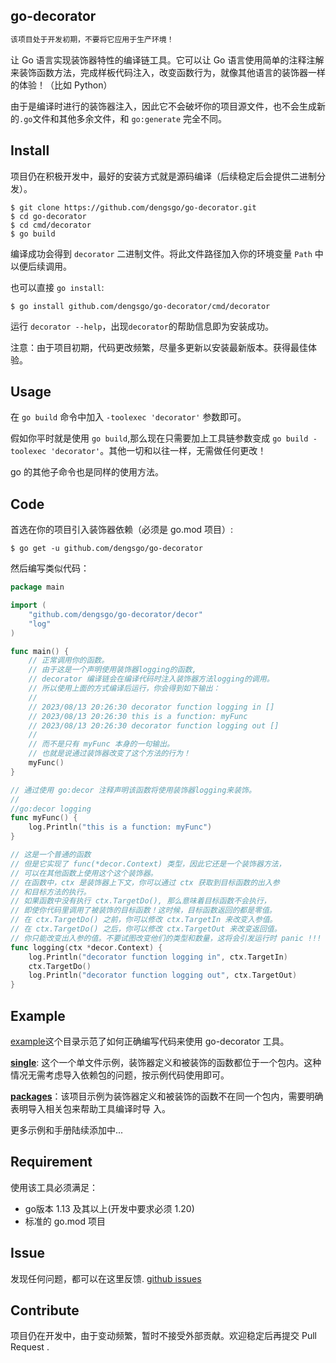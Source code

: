 ## go-decorator

```html
该项目处于开发初期，不要将它应用于生产环境！
```

让 Go 语言实现装饰器特性的编译链工具。它可以让 Go 语言使用简单的注释注解来装饰函数方法，完成样板代码注入，改变函数行为，就像其他语言的装饰器一样的体验！（比如 Python）

由于是编译时进行的装饰器注入，因此它不会破坏你的项目源文件，也不会生成新的`.go`文件和其他多余文件，和 `go:generate` 完全不同。

## Install

项目仍在积极开发中，最好的安装方式就是源码编译（后续稳定后会提供二进制分发）。

```shell
$ git clone https://github.com/dengsgo/go-decorator.git
$ cd go-decorator
$ cd cmd/decorator
$ go build
```
编译成功会得到 `decorator` 二进制文件。将此文件路径加入你的环境变量 `Path` 中以便后续调用。

也可以直接 `go install`:
```shell
$ go install github.com/dengsgo/go-decorator/cmd/decorator
```

运行 `decorator --help`，出现`decorator`的帮助信息即为安装成功。

注意：由于项目初期，代码更改频繁，尽量多更新以安装最新版本。获得最佳体验。

## Usage

在 `go build` 命令中加入 `-toolexec 'decorator'` 参数即可。

假如你平时就是使用 `go build`,那么现在只需要加上工具链参数变成 `go build -toolexec 'decorator'`。其他一切和以往一样，无需做任何更改！

go 的其他子命令也是同样的使用方法。

## Code

首选在你的项目引入装饰器依赖（必须是 go.mod 项目）:

```shell
$ go get -u github.com/dengsgo/go-decorator
```

然后编写类似代码：

```go
package main

import (
	"github.com/dengsgo/go-decorator/decor"
	"log"
)

func main() {
	// 正常调用你的函数。
	// 由于这是一个声明使用装饰器logging的函数, 
	// decorator 编译链会在编译代码时注入装饰器方法logging的调用。
	// 所以使用上面的方式编译后运行，你会得到如下输出：
	// 
	// 2023/08/13 20:26:30 decorator function logging in []
	// 2023/08/13 20:26:30 this is a function: myFunc
	// 2023/08/13 20:26:30 decorator function logging out []
	// 
	// 而不是只有 myFunc 本身的一句输出。
	// 也就是说通过装饰器改变了这个方法的行为！
	myFunc() 
}

// 通过使用 go:decor 注释声明该函数将使用装饰器logging来装饰。
//
//go:decor logging
func myFunc() {
	log.Println("this is a function: myFunc")
}

// 这是一个普通的函数
// 但是它实现了 func(*decor.Context) 类型，因此它还是一个装饰器方法，
// 可以在其他函数上使用这个这个装饰器。
// 在函数中，ctx 是装饰器上下文，你可以通过 ctx 获取到目标函数的出入参
// 和目标方法的执行。
// 如果函数中没有执行 ctx.TargetDo(), 那么意味着目标函数不会执行，
// 即使你代码里调用了被装饰的目标函数！这时候，目标函数返回的都是零值。
// 在 ctx.TargetDo() 之前，你可以修改 ctx.TargetIn 来改变入参值。
// 在 ctx.TargetDo() 之后，你可以修改 ctx.TargetOut 来改变返回值。
// 你只能改变出入参的值。不要试图改变他们的类型和数量，这将会引发运行时 panic !!!
func logging(ctx *decor.Context) {
	log.Println("decorator function logging in", ctx.TargetIn)
	ctx.TargetDo()
	log.Println("decorator function logging out", ctx.TargetOut)
}

```

## Example


[example](example)这个目录示范了如何正确编写代码来使用 go-decorator 工具。

[**single**](example/single): 这个一个单文件示例，装饰器定义和被装饰的函数都位于一个包内。这种情况无需考虑导入依赖包的问题，按示例代码使用即可。

[**packages**](example/packages)：该项目示例为装饰器定义和被装饰的函数不在同一个包内，需要明确表明导入相关包来帮助工具编译时导
入。

更多示例和手册陆续添加中...

## Requirement

使用该工具必须满足：

- go版本 1.13 及其以上(开发中要求必须 1.20)  
- 标准的 go.mod 项目

## Issue

发现任何问题，都可以在这里反馈. [github issues](https://github.com/dengsgo/go-decorator/issues)  

## Contribute

项目仍在开发中，由于变动频繁，暂时不接受外部贡献。欢迎稳定后再提交 Pull Request .